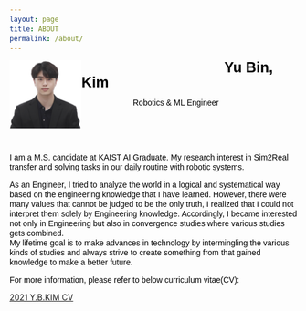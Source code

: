 ```yaml
---
layout: page
title: ABOUT
permalink: /about/
---
```


<img src="/assets/img/photo/yu-bin.png" width="25%" height="25%"
     alt="Markdown Monster icon"
     style="float: left;"/>

<span
style="
font-style: ; 
font-weight: bold; 
font-size: 1.8em;
line-height: 1.0em; 
color: black;
font-family: arial;
margin:160px;
padding:90px;
">
Yu Bin, Kim
</span>

<span
style="
font-style: ; 
font-size: 1em;
line-height: 0.6em; 
color: black;
font-family: arial;
margin:80px;
padding:10px;
text-align: center;
">
Robotics & ML Engineer
<br>
&nbsp; &nbsp; &nbsp; &nbsp; &nbsp; &nbsp; &nbsp; &nbsp; 
&nbsp; &nbsp; &nbsp; &nbsp; &nbsp; &nbsp; &nbsp; &nbsp; 
&nbsp; &nbsp; &nbsp; &nbsp; &nbsp; &nbsp; &nbsp;
</span>

<br><br>

<span
style="
font-style: ; 
font-size: 1em;
line-height: 0.4em; 
color: black;
font-family: arial;
margin:0px;
padding:0px;
">
I am a M.S. candidate at KAIST AI Graduate. My research interest in Sim2Real transfer and solving tasks in our daily routine with robotic systems.  
</span>

<!--
주석 처리
-->

<span
style="
font-style: ; 
font-size: 1em;
line-height: 0.4em; 
color: black;
font-family: arial;
margin:0px;
padding:0px;
">
As an Engineer, I tried to analyze the world in a logical and systematical way based on the engineering knowledge that I have learned.
However, there were many values that cannot be judged to be the only truth, I realized that I could not interpret them solely by Engineering knowledge.
Accordingly, I became interested not only in Engineering but also in convergence studies where various studies gets combined.    
My lifetime goal is to make advances in technology by intermingling the various kinds of studies and always strive to create something from that gained knowledge to make a better future.     
</span>

<span
style="
font-style: ; 
font-size: 1em;
line-height: 0.4em; 
color: black;
font-family: arial;
margin:0px;
padding:0px;
">
For more information, please refer to below curriculum vitae(CV):
</span>

 [2021 Y.B.KIM CV](https://docs.google.com/document/d/1dc5RSCyprbWt2Q6dbBL1Ist_kNvqwt5qNtLp1Kb2u0U/edit?usp=sharing)
